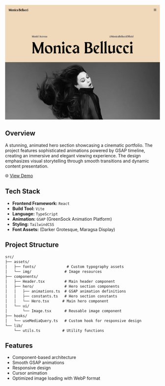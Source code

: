 ![Monica Bellucci Portfolio](./screenshot.png)

## Overview

A stunning, animated hero section showcasing a cinematic portfolio. The project features sophisticated animations powered by GSAP timeline, creating an immersive and elegant viewing experience. The design emphasizes visual storytelling through smooth transitions and dynamic content presentation.

🌐 [View Demo](https://monica-bellucci.vercel.app/)

## Tech Stack

- **Frontend Framework:** `React`
- **Build Tool:** `Vite`
- **Language:** `TypeScript`
- **Animation:** `GSAP` (GreenSock Animation Platform)
- **Styling:** `TailwindCSS`
- **Font Assets:** (Darker Grotesque, Maragsa Display)

## Project Structure

```
src/
├── assets/
│   ├── fonts/              # Custom typography assets
│   └── img/               # Image resources
├── components/
│   ├── Header.tsx         # Main header component
│   ├── hero/              # Hero section components
│   │   ├── animations.ts  # GSAP animation definitions
│   │   ├── constants.ts   # Hero section constants
│   │   └── Hero.tsx      # Main hero component
│   └── ui/
│       └── Image.tsx      # Reusable image component
├── hooks/
│   └── useMediaQuery.ts   # Custom hook for responsive design
└── lib/
    └── utils.ts          # Utility functions
```

## Features

- Component-based architecture
- Smooth GSAP animations
- Responsive design
- Cursor animation
- Optimized image loading with WebP format
